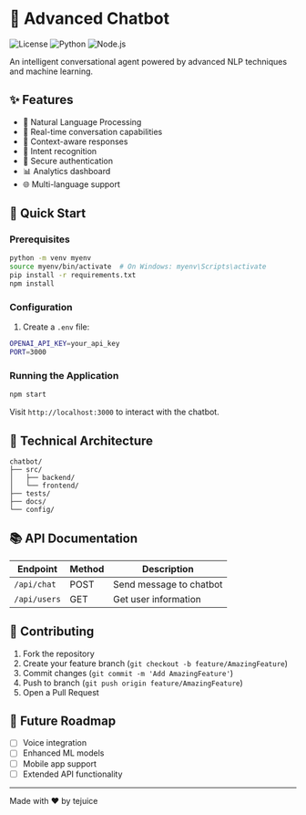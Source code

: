 # 🤖 Advanced Chatbot

![License](https://img.shields.io/badge/license-MIT-blue.svg)
![Python](https://img.shields.io/badge/python-v3.8+-blue.svg)
![Node.js](https://img.shields.io/badge/node-v14+-green.svg)

An intelligent conversational agent powered by advanced NLP techniques and machine learning.

## ✨ Features

- 🧠 Natural Language Processing
- 💬 Real-time conversation capabilities
- 🔄 Context-aware responses
- 🎯 Intent recognition
- 🔐 Secure authentication
- 📊 Analytics dashboard
- 🌐 Multi-language support

## 🚀 Quick Start

### Prerequisites

```bash
python -m venv myenv
source myenv/bin/activate  # On Windows: myenv\Scripts\activate
pip install -r requirements.txt
npm install
```

### Configuration

1. Create a `.env` file:

```bash
OPENAI_API_KEY=your_api_key
PORT=3000
```

### Running the Application

```bash
npm start
```

Visit `http://localhost:3000` to interact with the chatbot.

## 🔧 Technical Architecture

```
chatbot/
├── src/
│   ├── backend/
│   └── frontend/
├── tests/
├── docs/
└── config/
```

## 📚 API Documentation

| Endpoint     | Method | Description             |
| ------------ | ------ | ----------------------- |
| `/api/chat`  | POST   | Send message to chatbot |
| `/api/users` | GET    | Get user information    |

## 🤝 Contributing

1. Fork the repository
2. Create your feature branch (`git checkout -b feature/AmazingFeature`)
3. Commit changes (`git commit -m 'Add AmazingFeature'`)
4. Push to branch (`git push origin feature/AmazingFeature`)
5. Open a Pull Request

## 🔮 Future Roadmap

- [ ] Voice integration
- [ ] Enhanced ML models
- [ ] Mobile app support
- [ ] Extended API functionality

---

Made with ❤️ by tejuice
